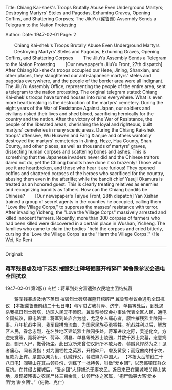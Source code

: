 Title: Chiang Kai-shek's Troops Brutally Abuse Even Underground Martyrs; Destroying Martyrs' Steles and Pagodas, Exhuming Graves, Opening Coffins, and Shattering Corpses; The JiluYu (冀鲁豫) Assembly Sends a Telegram to the Nation Protesting

Author: 
Date: 1947-02-01
Page: 2

　　Chiang Kai-shek's Troops Brutally Abuse Even Underground Martyrs
　　Destroying Martyrs' Steles and Pagodas, Exhuming Graves, Opening Coffins, and Shattering Corpses
　　The JiluYu Assembly Sends a Telegram to the Nation Protesting
　　[Our newspaper's JiluYu Front, 27th dispatch] After Chiang Kai-shek's troops occupied our Heze, Jining, Shanxian, and other places, they slaughtered our anti-Japanese martyrs' steles and pagodas everywhere, and the people of the border area were all indignant. The JiluYu Assembly Office, representing the people of the entire area, sent a telegram to the nation protesting. The original telegram stated: Chiang Kai-shek's troops have turned houses into ruins everywhere. What is even more heartbreaking is the destruction of the martyrs' cemetery. During the eight years of the War of Resistance Against Japan, our soldiers and civilians risked their lives and shed blood, sacrificing heroically for the country and the nation. After the victory of the War of Resistance, the people of the liberated areas, cherishing the loyal and righteous, built martyrs' cemeteries in many scenic areas. During the Chiang Kai-shek troops' offensive, Wu Huawen and Fang Xianjue and others wantonly destroyed the martyrs' cemeteries in Jining, Heze, Hua County, Shan County, and other places, as well as thousands of martyrs' graves, dissecting human corpses and scattering bones and ashes. This is something that the Japanese invaders never did and the Chinese traitors dared not do, yet the Chiang bandits have done it so brazenly! Those who see it are heartbroken, and those who hear it are furious! They opened coffins and shattered corpses of the heroes who sacrificed for the country, abusing them even in the afterlife; while the bandit chief Yasuji Okamura is treated as an honored guest. This is clearly treating relatives as enemies and recognizing bandits as fathers. How can the Chiang bandits be Chinese?
　　[Our newspaper's Taiyue Front, 28th dispatch] Yan Xishan trained a group of secret agents in the counties he occupied, calling them "Love the Village Corps," to suppress the masses' resistance with terror. After invading Yicheng, the "Love the Village Corps" massively arrested and killed innocent farmers. Recently, more than 300 corpses of farmers who had been killed were discovered in a certain place in Wushan, Yicheng. The families who came to claim the bodies "held the corpses and cried bitterly, cursing the 'Love the Village Corps' as the 'Harm the Village Corps'." (He Wei, Ke Ren)



<hr /> 

Original: 


### 蒋军残暴虐及地下英烈  摧毁烈士碑塔掘墓开棺碎尸  冀鲁豫参议会通电全国抗议

1947-02-01
第2版()
专栏：蒋军到处穷富遭殃农民地主团结抗蒋

　　蒋军残暴虐及地下英烈
    摧毁烈士碑塔掘墓开棺碎尸
    冀鲁豫参议会通电全国抗议
    【本报冀鲁豫前线二十七日电】蒋军进占我荷泽、济宁、单县等处后，到处遏杀我抗日烈士碑塔，边区人民无不愤怒。冀鲁豫参议会办事处代表全区人民，通电全国抗议，原电略谓：蒋军到处庐台为墟，尤足令人痛心者，厥性摧残烈士陵园一事。八年抗战中间，我军民拼命流血，为国家民族英勇牺牲。抗战胜利以后，解放区人民，眷念忠烈，在名胜地区建筑烈士陵园多处。蒋军进攻之际，吴逆化文，方逆先觉等，竟将济宁、荷泽、滑县、单县等处烈士陵园，并数千烈士灵墓，恣意捣毁，剖开人尸，撒骨扬尘。此日寇所未曾使汉奸所不敢为者，蒋贼竟悍然为之！见者痛心，闻者发指！对为国牺牲之英烈，开棺碎尸，虐及黄泉；而寇酋岗村宁次，反款为上宾。是直以亲为仇，认贼作父，蒋贼岂为中国人。
    【本报太岳前线二十八日电】阎锡山在其占领县份，训练了一批特务，叫做“爱乡团”，以恐怖镇压群众反抗。在其侵占翼城后，“爱乡团”大肆捕杀无辜农民。近日来已在翼城城关屋山某地，发现被残害之农民尸体三百余具，认领尸体之家属，“抱尸恸哭大骂‘爱乡团’为‘害乡团’。”（何微、克仁）
